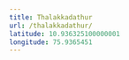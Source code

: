 ```yaml
---
title: Thalakkadathur
url: /thalakkadathur/
latitude: 10.936325100000001
longitude: 75.9365451
---
```

